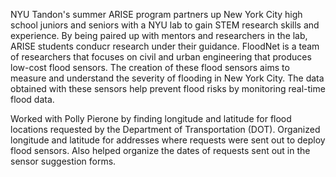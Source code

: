 NYU Tandon's summer ARISE program partners up New York City high school juniors and seniors with a NYU lab to gain STEM research skills and experience. By being paired up with mentors and researchers in the lab, ARISE students conducr research under their guidance. FloodNet is a team of researchers that focuses on civil and urban engineering that produces low-cost flood sensors. The creation of these flood sensors aims to measure and understand the severity of flooding in New York City. The data obtained with these sensors help prevent flood risks by monitoring real-time flood data.



Worked with Polly Pierone by finding longitude and latitude for flood locations requested by the Department of Transportation (DOT). 
Organized longitude and latitude for addresses where requests were sent out to deploy flood sensors. Also helped organize the dates of requests sent out in the sensor suggestion forms.  
